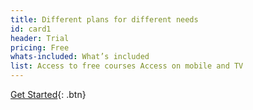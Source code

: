 ```yaml
---
title: Different plans for different needs
id: card1
header: Trial
pricing: Free
whats-included: What’s included
list: Access to free courses Access on mobile and TV
---
```


[Get Started](http://www.google.com){: .btn}
